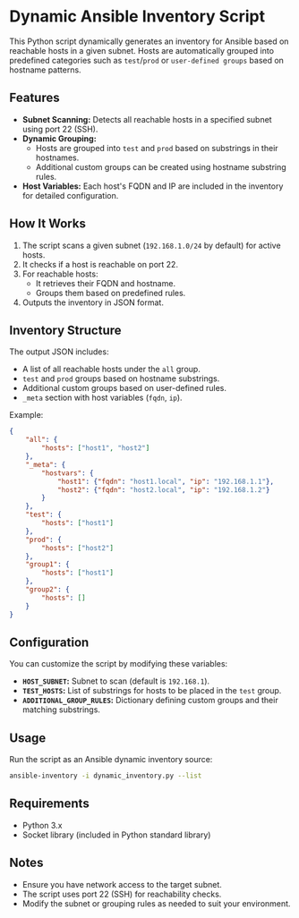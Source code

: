 # Dynamic Ansible Inventory Script

This Python script dynamically generates an inventory for Ansible based on reachable hosts in a given subnet. Hosts are automatically grouped into predefined categories such as `test`/`prod` or `user-defined groups` based on hostname patterns.

## Features

- **Subnet Scanning:** Detects all reachable hosts in a specified subnet using port 22 (SSH).
- **Dynamic Grouping:**
  - Hosts are grouped into `test` and `prod` based on substrings in their hostnames.
  - Additional custom groups can be created using hostname substring rules.
- **Host Variables:** Each host's FQDN and IP are included in the inventory for detailed configuration.

## How It Works

1. The script scans a given subnet (`192.168.1.0/24` by default) for active hosts.
2. It checks if a host is reachable on port 22.
3. For reachable hosts:
   - It retrieves their FQDN and hostname.
   - Groups them based on predefined rules.
4. Outputs the inventory in JSON format.

## Inventory Structure

The output JSON includes:
- A list of all reachable hosts under the `all` group.
- `test` and `prod` groups based on hostname substrings.
- Additional custom groups based on user-defined rules.
- `_meta` section with host variables (`fqdn`, `ip`).

Example:
```json
{
    "all": {
        "hosts": ["host1", "host2"]
    },
    "_meta": {
        "hostvars": {
            "host1": {"fqdn": "host1.local", "ip": "192.168.1.1"},
            "host2": {"fqdn": "host2.local", "ip": "192.168.1.2"}
        }
    },
    "test": {
        "hosts": ["host1"]
    },
    "prod": {
        "hosts": ["host2"]
    },
    "group1": {
        "hosts": ["host1"]
    },
    "group2": {
        "hosts": []
    }
}
```

## Configuration

You can customize the script by modifying these variables:
- **`HOST_SUBNET`:** Subnet to scan (default is `192.168.1`).
- **`TEST_HOSTS`:** List of substrings for hosts to be placed in the `test` group.
- **`ADDITIONAL_GROUP_RULES`:** Dictionary defining custom groups and their matching substrings.

## Usage

Run the script as an Ansible dynamic inventory source:

```bash
ansible-inventory -i dynamic_inventory.py --list
```

## Requirements

- Python 3.x
- Socket library (included in Python standard library)

## Notes

- Ensure you have network access to the target subnet.
- The script uses port 22 (SSH) for reachability checks.
- Modify the subnet or grouping rules as needed to suit your environment.


